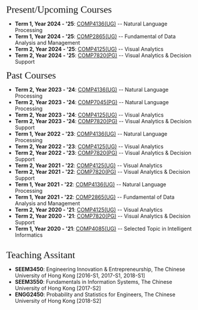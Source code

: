 
<p><span style="font-family:georgia,serif;"><span style="font-size:26px;">Present/Upcoming Courses</span></span></p>

- **Term 1, Year 2024 - '25**: [COMP4136(UG)](https://www.comp.hkbu.edu.hk/v1/file/course/COMP4136.pdf) -- Natural Language Processing
- **Term 1, Year 2024 - '25**: [COMP2865(UG)](https://www.comp.hkbu.edu.hk/v1/file/course/COMP2865.pdf) -- Fundamental of Data Analysis and Management
- **Term 2, Year 2024 - '25**: [COMP4125(UG)](https://www.comp.hkbu.edu.hk/v1/file/course/COMP4125.pdf) -- Visual Analytics  
- **Term 2, Year 2024 - '25**: [COMP7820(PG)](https://www.comp.hkbu.edu.hk/v1/file/course/COMP7820.pdf) -- Visual Analytics & Decision Support
&emsp; 

<p><span style="font-family:georgia,serif;"><span style="font-size:26px;">Past Courses</span></span></p>

- **Term 2, Year 2023 - '24**: [COMP4136(UG)](https://www.comp.hkbu.edu.hk/v1/file/course/COMP4136.pdf) -- Natural Language Processing
- **Term 2, Year 2023 - '24**: [COMP7045(PG)](https://www.comp.hkbu.edu.hk/v1/file/course/COMP7045.pdf) -- Natural Language Processing
- **Term 2, Year 2023 - '24**: [COMP4125(UG)](https://www.comp.hkbu.edu.hk/v1/file/course/COMP4125.pdf) -- Visual Analytics  
- **Term 2, Year 2023 - '24**: [COMP7820(PG)](https://www.comp.hkbu.edu.hk/v1/file/course/COMP7820.pdf) -- Visual Analytics & Decision Support
- **Term 1, Year 2022 - '23**: [COMP4136(UG)](https://www.comp.hkbu.edu.hk/v1/file/course/COMP4136.pdf) -- Natural Language Processing
- **Term 2, Year 2022 - '23**: [COMP4125(UG)](https://www.comp.hkbu.edu.hk/v1/file/course/COMP4125.pdf) -- Visual Analytics  
- **Term 2, Year 2022 - '23**: [COMP7820(PG)](https://www.comp.hkbu.edu.hk/v1/file/course/COMP7820.pdf) -- Visual Analytics & Decision Support
- **Term 2, Year 2021 - '22**: [COMP4125(UG)](https://www.comp.hkbu.edu.hk/v1/file/course/COMP4125.pdf) -- Visual Analytics 
- **Term 2, Year 2021 - '22**: [COMP7820(PG)](https://www.comp.hkbu.edu.hk/v1/file/course/COMP7820.pdf) -- Visual Analytics & Decision Support 
- **Term 1, Year 2021 - '22**: [COMP4136(UG)](https://www.comp.hkbu.edu.hk/v1/file/course/COMP4136.pdf) -- Natural Language Processing 
- **Term 1, Year 2021 - '22**: [COMP2865(UG)](https://www.comp.hkbu.edu.hk/v1/file/course/COMP2865.pdf) -- Fundamental of Data Analysis and Management  
- **Term 2, Year 2020 - '21**: [COMP4125(UG)](https://www.comp.hkbu.edu.hk/v1/file/course/COMP4125.pdf) -- Visual Analytics
- **Term 2, Year 2020 - '21**: [COMP7820(PG)](https://www.comp.hkbu.edu.hk/v1/file/course/COMP7820.pdf) -- Visual Analytics & Decision Support 
- **Term 1, Year 2020 - '21**: [COMP4085(UG)](https://www.comp.hkbu.edu.hk/v1/file/course/COMP4085.pdf) -- Selected Topic in Intelligent Informatics  
&emsp; 

<p><span style="font-family:georgia,serif; font-size:26px;">Teaching Assitant</span></p>

- **SEEM3450**: Engineering Innovation & Entrepreneurship, The Chinese University of Hong Kong [2016-S1, 2017-S1, 2018-S1]
- **SEEM3550**: Fundamentals in Information Systems, The Chinese University of Hong Kong [2017-S2]
- **ENGG2450**: Probability and Statistics for Engineers, The Chinese University of Hong Kong [2018-S2]

